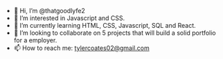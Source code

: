 - 👋 Hi, I’m @thatgoodlyfe2
- 👀 I’m interested in Javascript and CSS. 
- 🌱 I’m currently learning HTML, CSS, Javascript, SQL and React. 
- 💞️ I’m looking to collaborate on 5 projects that will build a solid portfolio for a employer. 
- 📫 How to reach me: tylercoates02@gmail.com

<!---
thatgoodlyfe2/thatgoodlyfe2 is a ✨ special ✨ repository because its `README.md` (this file) appears on your GitHub profile.
You can click the Preview link to take a look at your changes.
--->
